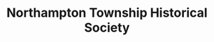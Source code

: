 ---
layout: repo
title: "Northampton Township Historical Society"
id: 14752
permalink: repos/14752/
---